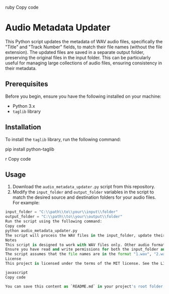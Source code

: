 ruby
Copy code
# Audio Metadata Updater

This Python script updates the metadata of WAV audio files, specifically the "Title" and "Track Number" fields, to match their file names (without the file extension). The updated files are saved in a separate output folder, preserving the original files in the input folder. This can be particularly useful for managing large collections of audio files, ensuring consistency in their metadata.

## Prerequisites

Before you begin, ensure you have the following installed on your machine:

- Python 3.x
- `taglib` library

## Installation

To install the `taglib` library, run the following command:

pip install python-taglib

r
Copy code

## Usage

1. Download the `audio_metadata_updater.py` script from this repository.
2. Modify the `input_folder` and `output_folder` variables in the script to match the desired source and destination folders for your audio files. For example:

```python
input_folder = "C:\\path\\to\\your\\input\\folder"
output_folder = "C:\\path\\to\\your\\output\\folder"
Run the script using the following command:
Copy code
python audio_metadata_updater.py
The script will process the WAV files in the input_folder, update their metadata, and save the updated files in the output_folder. The original files in the input_folder will remain unchanged.
Notes
This script is designed to work with WAV files only. Other audio formats may not be compatible.
Ensure you have read and write permissions for both the input_folder and output_folder.
The script assumes that the file names are in the format "1.wav", "2.wav", etc., and will update the metadata accordingly. If your files are named differently, you may need to modify the script to suit your specific naming convention.
License
This project is licensed under the terms of the MIT license. See the LICENSE file for details.

javascript
Copy code

You can save this content as `README.md` in your project's root folder, and it will appear on you
